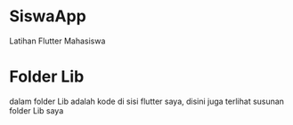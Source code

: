 # SiswaApp
 Latihan Flutter Mahasiswa

# Folder Lib
 dalam folder Lib adalah kode di sisi flutter saya, disini juga terlihat susunan folder Lib saya
